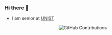 ### Hi there 👋

- I am senior at [UNIST](https://www.unist.ac.kr/) 



<div align="center">

![GitHub Contributions](https://github-readme-stats.vercel.app/api?username=elkhanzada&show_icons=true&title_color=fff&icon_color=79ff97&text_color=9f9f9f&bg_color=151515)

</div>

<script type="text/javascript" id="clustrmaps" src="//clustrmaps.com/map_v2.js?d=FzwJ0GIRdpVrFckP0C5o5QtZAQsHBs40Q-T-WekOdK0&cl=ffffff&w=a"></script>

